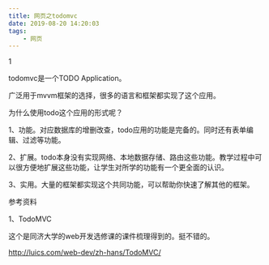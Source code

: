 ```yaml
---
title: 网页之todomvc
date: 2019-08-20 14:20:03
tags:
	- 网页
---
```


1

todomvc是一个TODO Application。

广泛用于mvvm框架的选择，很多的语言和框架都实现了这个应用。

为什么使用todo这个应用的形式呢？

1、功能。对应数据库的增删改查，todo应用的功能是完备的。同时还有表单编辑、过滤等功能。

2、扩展。todo本身没有实现网络、本地数据存储、路由这些功能。教学过程中可以很方便地扩展这些功能，让学生对所学的功能有一个更全面的认识。

3、实用。大量的框架都实现这个共同功能，可以帮助你快速了解其他的框架。



参考资料

1、TodoMVC

这个是同济大学的web开发选修课的课件梳理得到的。挺不错的。

http://luics.com/web-dev/zh-hans/TodoMVC/